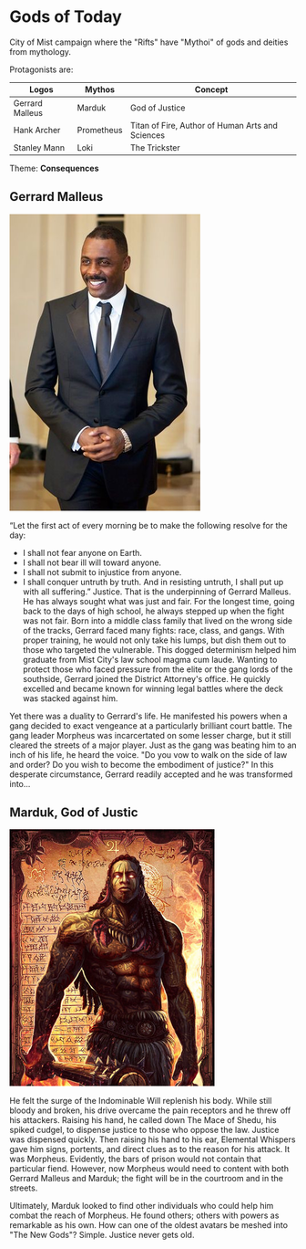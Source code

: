 # Gods of Today

City of Mist campaign where the "Rifts" have "Mythoi" of gods and deities from mythology.

Protagonists are:

|   Logos           |   Mythos      |   Concept
|-------------------|---------------|------------------
|   Gerrard Malleus |   Marduk      |   God of Justice
|   Hank Archer     |   Prometheus  |   Titan of Fire, Author of Human Arts and Sciences
|   Stanley Mann    |   Loki        |   The Trickster

Theme: **Consequences**

## Gerrard Malleus
![Gerrard Malleus](assets/images/gerrard.jpeg "Gerrard Malleus")

“Let the first act of every morning be to make the following resolve for the day:
- I shall not fear anyone on Earth.
- I shall not bear ill will toward anyone.
- I shall not submit to injustice from anyone.
- I shall conquer untruth by truth. And in resisting untruth, I shall put up with all suffering.”
  Justice. That is the underpinning of Gerrard Malleus. He has always sought what was just and fair. For the longest time, going back to the days of high school, he always stepped up when the fight was not fair. Born into a middle class family that lived on the wrong side of the tracks, Gerrard faced many fights: race, class, and gangs. With proper training, he would not only take his lumps, but dish them out to those who targeted the vulnerable. This dogged determinism helped him graduate from Mist City's law school magma cum laude. Wanting to protect those who faced pressure from the elite or the gang lords of the southside, Gerrard joined the District Attorney's office. He quickly excelled and became known for winning legal battles where the deck was stacked against him.

Yet there was a duality to Gerrard's life. He manifested his powers when a gang decided to exact vengeance at a particularly brilliant court battle. The gang leader Morpheus was incarcertated on some lesser charge, but it still cleared the streets of a major player. Just as the gang was beating him to an inch of his life, he heard the voice. "Do you vow to walk on the side of law and order? Do you wish to become the embodiment of justice?" In this desperate circumstance, Gerrard readily accepted and he was transformed into...

## Marduk, God of Justic

![Marduk](assets/images/marduk.jpeg "Marduk")

He felt the surge of the Indominable Will replenish his body. While still bloody and broken, his drive overcame the pain receptors and he threw off his attackers. Raising his hand, he called down The Mace of Shedu, his spiked cudgel, to dispense justice to those who oppose the law. Justice was dispensed quickly. Then raising his hand to his ear, Elemental Whispers gave him signs, portents, and direct clues as to the reason for his attack. It was Morpheus. Evidently, the bars of prison would not contain that particular fiend. However, now Morpheus would need to content with both Gerrard Malleus and Marduk; the fight will be in the courtroom and in the streets.


Ultimately, Marduk looked to find other individuals who could help him combat the reach of Morpheus. He found others; others with powers as remarkable as his own. How can one of the oldest avatars be meshed into "The New Gods"? Simple. Justice never gets old. 